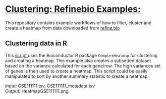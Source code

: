 # <u>Clustering: Refinebio Examples: </u>
This repository contains example workflows of how to filter, cluster and create
a heatmap from data downloaded from <a href="refine.bio.org"> refine.bio </a>

## Clustering data in R
<a name="cluster"></a>
This <a href="https://github.com/AlexsLemonade/refinebio-examples/blob/master/clustering_example.html">
script </a> uses the Bioconductor R package `ComplexHeatmap` for clustering and
creating a heatmap.
This example also creates a subsetted dataset based on the variance calculated
for each gene/row.
The high variances set of genes is then used to create a heatmap.
This script could be easily manipulated to sort by another summary statistic to
create a heatmap.  

*Input:* GSE111111.tsv, GSE111111_metadata.tsv    
*Output:* HeatmapGSE111111.png  

